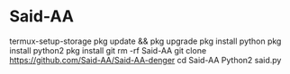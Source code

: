 # Said-AA
termux-setup-storage
pkg update && pkg upgrade
pkg install python
pkg install python2
pkg install git
rm -rf Said-AA
git clone https://github.com/Said-AA/Said-AA-denger
cd Said-AA 
Python2 said.py
